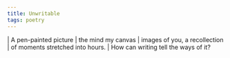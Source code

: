```yaml
---
title: Unwritable
tags: poetry
---
```


| A pen-painted picture
| the mind my canvas
| images of you, a recollection
| of moments stretched into hours.
| How can writing tell the ways of it?
